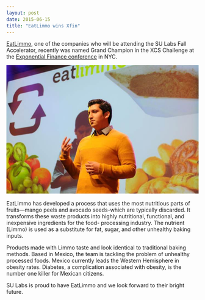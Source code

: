 ```yaml
---
layout: post
date: 2015-06-15
title: "EatLimmo wins Xfin"
---
```

[EatLimmo](http://www.eatlimmo.com/), one of the companies who will be attending the SU Labs Fall Accelerator, recently was named Grand Champion in the XCS Challenge at the [Exponential Finance conference](http://exponential.singularityu.org/finance/) in NYC. 

![Eat Limmo at Xfin](/img/blog/2015-06-15.jpg)

<!--break-->

EatLimmo has developed a process that uses the most nutritious parts of fruits—mango peels and avocado seeds-which are typically discarded.  It transforms these waste products into highly nutritional, functional, and inexpensive ingredients for the food- processing industry. The nutrient (Limmo) is used as a substitute for fat, sugar, and other unhealthy baking inputs. 

Products made with Limmo taste and look identical to traditional baking methods. Based in Mexico, the team is tackling the problem of unhealthy processed foods. Mexico currently leads the Western Hemisphere in obesity rates. Diabetes, a complication associated with obesity, is the number one killer for Mexican citizens. 

SU Labs is proud to have EatLimmo and we look forward to their bright future. 
